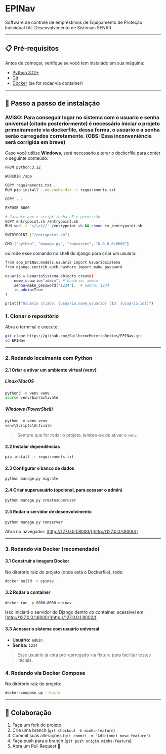 # EPINav
Software de controle de empréstimos de Equipamento de Proteção Individual (At. Desenvolvimento de Sistemas SENAI)

---

## 📋 Pré-requisitos

Antes de começar, verifique se você tem instalado em sua máquina:

- [Python 3.12+](https://www.python.org/downloads/)
- [Git](https://git-scm.com/)
- [Docker](https://www.docker.com/) (se for rodar via container)

---

## 🚀 Passo a passo de instalação

### AVISO: Para conseguir logar no sistema com o usuario e senha universal (citado posteriormente) é necessário iniciar o projeto primeiramente via dockerfile, dessa forma, o usuario e a senha serão carregados corretamente. (OBS: Essa inconveniência será corrigida em breve)
Caso você utilize **Windows**, será necessario alterar o dockerfile para conter o seguinte conteúdo:
```bash
FROM python:3.12

WORKDIR /app

COPY requirements.txt .
RUN pip install --no-cache-dir -r requirements.txt

COPY . .

EXPOSE 8000

# Garante que o script tenha LF e permissão
COPY entrypoint.sh /entrypoint.sh
RUN sed -i 's/\r$//' /entrypoint.sh && chmod +x /entrypoint.sh

ENTRYPOINT ["/entrypoint.sh"]

CMD ["python", "manage.py", "runserver", "0.0.0.0:8000"]

````

ou rode esse comando no shell do django para criar um usuário:

```bash
from app_EPINav.models.usuario import UsuarioSistema
from django.contrib.auth.hashers import make_password

usuario = UsuarioSistema.objects.create(
    nome_usuario="admin", # Usuário: admim
    senha=make_password("1234"),  # Senha: 1234
    is_admin=True
)

print(f"Usuário criado: {usuario.nome_usuario} (ID: {usuario.id})")
````


### 1. Clonar o repositório 

Abra o terminal e execute:

```bash
git clone https://github.com/GuilhermeMorettoDeitos/EPINav.git
cd EPINav
````

---

### 2. Rodando localmente com Python

#### 2.1 Criar e ativar um ambiente virtual (venv)

##### Linux/MacOS

```bash
python3 -m venv venv
source venv/bin/activate
```

##### Windows (PowerShell)

```powershell
python -m venv venv
venv\Scripts\Activate
```

> Sempre que for rodar o projeto, lembre-se de ativar o `venv`.

#### 2.2 Instalar dependências

```bash
pip install -r requirements.txt
```

#### 2.3 Configurar o banco de dados

```bash
python manage.py migrate
```

#### 2.4 Criar superusuário (opcional, para acessar o admin)

```bash
python manage.py createsuperuser
```

#### 2.5 Rodar o servidor de desenvolvimento

```bash
python manage.py runserver
```

Abra no navegador: [http://127.0.0.1:8000/](http://127.0.0.1:8000/)

---

### 3. Rodando via Docker (recomendado)

#### 3.1 Construir a imagem Docker

No diretório raiz do projeto (onde está o Dockerfile), rode:

```bash
docker build -t epinav .
```

#### 3.2 Rodar o container

```bash
docker run -p 8000:8000 epinav
```

Isso iniciará o servidor do Django dentro do container, acessível em: [http://127.0.0.1:8000/](http://127.0.0.1:8000/)

#### 3.3 Acessar o sistema com usuário universal

* **Usuário:** `admin`
* **Senha:** `1234`

> Esse usuário já está pré-carregado via fixture para facilitar testes iniciais.

### 4. Rodando via Docker Compose

No diretório raiz do projeto:

```bash
docker-compose up --build
```

---

## 🤝 Colaboração

1. Faça um fork do projeto
2. Crie uma branch (`git checkout -b minha-feature`)
3. Commit suas alterações (`git commit -m 'Adicionei nova feature'`)
4. Faça push para a branch (`git push origin minha-feature`)
5. Abra um Pull Request 🚀
